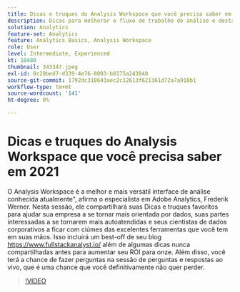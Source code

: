 ```yaml
---
title: Dicas e truques do Analysis Workspace que você precisa saber em 2021
description: Dicas para melhorar o fluxo de trabalho de análise e destacar inovações recentes na Adobe Analytics
solution: Analytics
feature-set: Analytics
feature: Analytics Basics, Analysis Workspace
role: User
level: Intermediate, Experienced
kt: 10480
thumbnail: 343347.jpeg
exl-id: 0c20bed7-d339-4e76-8003-b0175a243848
source-git-commit: 1792dc318643aec2c12613f621361d72a7a918b1
workflow-type: tm+mt
source-wordcount: '141'
ht-degree: 0%

---
```


# Dicas e truques do Analysis Workspace que você precisa saber em 2021

O Analysis Workspace é a melhor e mais versátil interface de análise conhecida atualmente&quot;, afirma o especialista em Adobe Analytics, Frederik Werner. Nesta sessão, ele compartilhará suas Dicas e truques favoritos para ajudar sua empresa a se tornar mais orientada por dados, suas partes interessadas a se tornarem mais autoatendidas e seus cientistas de dados corporativos a ficar com ciúmes das excelentes ferramentas que você tem em suas mãos. Isso incluirá um best-off de seu blog https://www.fullstackanalyst.io/ além de algumas dicas nunca compartilhadas antes para aumentar seu ROI para onze. Além disso, você terá a chance de fazer perguntas na sessão de perguntas e respostas ao vivo, que é uma chance que você definitivamente não quer perder.

>[!VIDEO](https://video.tv.adobe.com/v/343347/?quality=12&learn=on)
